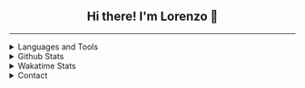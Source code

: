 <h2 align="center">Hi there! I'm Lorenzo 👋 </h1>

---
<details>
    <summary> Languages and Tools </summary>
    <br>
        <p align="center">
            <a href="https://www.python.org/">
                <img src="https://cdn.jsdelivr.net/gh/devicons/devicon/icons/python/python-original.svg" alt="Python" height="40" width="40" />
            </a>
            <a href="https://www.gnu.org/software/gnu-c-manual/">
                <img src="https://cdn.jsdelivr.net/gh/devicons/devicon/icons/c/c-original.svg" alt="C" height="40" width="40" />
            </a>
            <a href="https://isocpp.org/">
                <img src="https://cdn.jsdelivr.net/gh/devicons/devicon/icons/cplusplus/cplusplus-original.svg" alt="Cpp" height="40" width="40" />
            </a>
            <a href="https://www.mathworks.com/products/matlab.html">
                <img src="https://cdn.jsdelivr.net/gh/devicons/devicon/icons/matlab/matlab-original.svg" alt="Matlab" height="40" width="40" />
            </a>
            <a href="https://github.com/">
                <img src="https://cdn.jsdelivr.net/gh/devicons/devicon/icons/github/github-original.svg" alt="Github" height="40" width="40" />
            </a>
            <a href="https://www.docker.com/">
                <img src="https://cdn.jsdelivr.net/gh/devicons/devicon/icons/docker/docker-original.svg" alt="Docker" height="40" width="40" />
            </a>
            <a href="https://www.gnu.org/software/bash/">
                <img src="https://cdn.jsdelivr.net/gh/devicons/devicon/icons/bash/bash-original.svg" alt="Bash" height="40" width="40" />
            </a>
            <a href="https://www.raspberrypi.com/">
                <img src="https://cdn.jsdelivr.net/gh/devicons/devicon/icons/raspberrypi/raspberrypi-original.svg" alt="Raspberry" height="40" width="40" />
            </a>
            <a href="https://www.arduino.cc/">
                <img src="https://cdn.jsdelivr.net/gh/devicons/devicon/icons/arduino/arduino-original.svg" alt="Arduino" height="40" width="40" />
            </a>
            <a href="https://opencv.org/">
                <img src="https://cdn.jsdelivr.net/gh/devicons/devicon/icons/opencv/opencv-original.svg" alt="OpenCV" height="40" width="40" />
            </a>
            <a href="https://jupyter.org/">
                <img src="https://cdn.jsdelivr.net/gh/devicons/devicon/icons/jupyter/jupyter-original.svg" alt="Jupyter Notebooks" height="40" width="40" />
            </a>
            <a href="https://numpy.org/">
                <img src="https://cdn.jsdelivr.net/gh/devicons/devicon/icons/numpy/numpy-original.svg" alt="Numpy" height="40" width="40" />
            </a>
            <a href="https://docs.pytest.org/en/7.1.x/">
                <img src="https://cdn.jsdelivr.net/gh/devicons/devicon/icons/pytest/pytest-original.svg" alt="Pytest" height="40" width="40" />
            </a>
            <a href="https://code.visualstudio.com/">
                <img src="https://cdn.jsdelivr.net/gh/devicons/devicon/icons/vscode/vscode-original.svg" alt="VSCode" height="40" width="40" />
            </a>
            <a href="https://www.linux.org/">
                <img src="https://cdn.jsdelivr.net/gh/devicons/devicon/icons/linux/linux-original.svg" alt="Linux" height="40" width="40" />
            </a>
            <a href="https://ubuntu.com/">
                <img src="https://cdn.jsdelivr.net/gh/devicons/devicon/icons/ubuntu/ubuntu-plain.svg" alt="Ubuntu" height="40" width="40" />
            </a>
            <a href="https://www.latex-project.org/">
                <img src="https://cdn.jsdelivr.net/gh/devicons/devicon/icons/latex/latex-original.svg" alt="LaTex" height="40" width="40" />
            </a>
        </p>
    <br>
</details>

<details>
    <summary> Github Stats </summary>
    <br>
        <p align="center">
            <a href="https://github.com/lorenzoppx">
                <img alt="lorenzoppx's Github Stats" src="https://github-readme-stats.vercel.app/api?username=luizcarloscf&theme=github_dark&show_icons=true&line_height=27&count_private=true" height="180em" />
            </a>
            <a href="https://github.com/lorenzoppx">
                <img alt="lorenzoppx's Github Top Languages" src="https://github-readme-stats.vercel.app/api/top-langs/?username=luizcarloscf&layout=compact&theme=github_dark&show_icons=true&line_height=27" height="180em"  />
            </a>
        </p>
    <br>
</details>

<details>
    <summary> Wakatime Stats </summary>
    <br>
        <p align="center">
            <a href="https://wakatime.com/@lorenzoppx">
                <img alt="lorenzoppx's Wakatime Stats" src="https://wakatime.com/share/@luizcarloscf/e73707d2-2e7c-4f2a-8522-75f2224cb5a8.svg"/>
            </a>
        </p>
    <br>
</details>

<details>
    <summary> Contact </summary>
    <br>
        <p align="center">
            <a href="mailto:lorenzopx@gmail.com">
                <img src="https://img.shields.io/badge/Gmail-D14836?style=for-the-badge&logo=gmail&logoColor=white" alt="Mail"/>
            </a>
            <a href="https://dev.to/lorenzoppx">
                <img src="https://img.shields.io/badge/dev.to-0A0A0A?style=for-the-badge&logo=devdotto&logoColor=white" alt="Dev"/>
            </a>
            <a href="https://www.linkedin.com/in/lorenzo-piccoli-96b16a232/">
                <img src="https://img.shields.io/badge/LinkedIn-0077B5?style=for-the-badge&logo=linkedin&logoColor=white" alt="linkedin"/>
            </a>
            <a href="https://wakatime.com/@lorenzoppx">
                <img src="https://img.shields.io/badge/WakaTime-000000?style=for-the-badge&logo=WakaTime&logoColor=white" alt="wakatime"/>
            </a>
            <a href="https://leetcode.com/lorenzoppx/">
                <img src="https://img.shields.io/badge/-LeetCode-FFA116?style=for-the-badge&logo=LeetCode&logoColor=black" alt="wakatime"/>
            </a>
        </p>
    <br>
</details>
